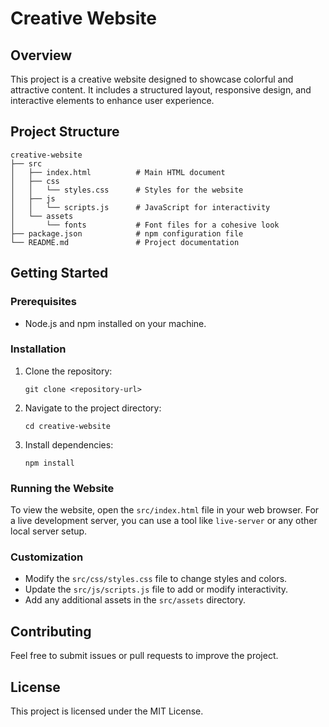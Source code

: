 # Creative Website

## Overview
This project is a creative website designed to showcase colorful and attractive content. It includes a structured layout, responsive design, and interactive elements to enhance user experience.

## Project Structure
```
creative-website
├── src
│   ├── index.html          # Main HTML document
│   ├── css
│   │   └── styles.css      # Styles for the website
│   ├── js
│   │   └── scripts.js      # JavaScript for interactivity
│   └── assets
│       └── fonts           # Font files for a cohesive look
├── package.json            # npm configuration file
└── README.md               # Project documentation
```

## Getting Started

### Prerequisites
- Node.js and npm installed on your machine.

### Installation
1. Clone the repository:
   ```
   git clone <repository-url>
   ```
2. Navigate to the project directory:
   ```
   cd creative-website
   ```
3. Install dependencies:
   ```
   npm install
   ```

### Running the Website
To view the website, open the `src/index.html` file in your web browser. For a live development server, you can use a tool like `live-server` or any other local server setup.

### Customization
- Modify the `src/css/styles.css` file to change styles and colors.
- Update the `src/js/scripts.js` file to add or modify interactivity.
- Add any additional assets in the `src/assets` directory.

## Contributing
Feel free to submit issues or pull requests to improve the project.

## License
This project is licensed under the MIT License.